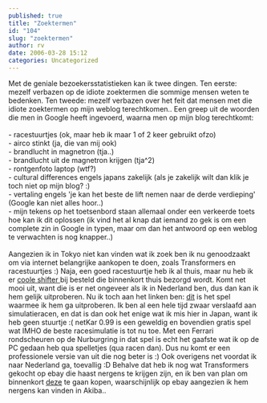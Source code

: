 ```yaml
---
published: true
title: "Zoektermen"
id: "104"
slug: "zoektermen"
author: rv
date: 2006-03-28 15:12
categories: Uncategorized
---
```

Met de geniale bezoekersstatistieken kan ik twee dingen. Ten eerste: mezelf verbazen op de idiote zoektermen die sommige mensen weten te bedenken. Ten tweede: mezelf verbazen over het feit dat mensen met die idiote zoektermen op mijn weblog terechtkomen.. Een greep uit de woorden die men in Google heeft ingevoerd, waarna men op mijn blog terechtkomt:<br /><br />- racestuurtjes (ok, maar heb ik maar 1 of 2 keer gebruikt ofzo)<br />- airco stinkt (ja, die van mij ook)<br />- brandlucht in magnetron (tja..)<br />- brandlucht uit de magnetron krijgen (tja^2)<br />- rontgenfoto laptop (wtf?)<br />- cultural differences engels japans zakelijk (als je zakelijk wilt dan klik je toch niet op mijn blog? :)<br />- vertaling engels 'je kan het beste de lift nemen naar de derde verdieping' (Google kan niet alles hoor..)<br />- mijn tekens op het toetsenbord staan allemaal onder een verkeerde toets hoe kan ik dit oplossen (ik vind het al knap dat iemand zo gek is om een complete zin in Google in typen, maar om dan het antwoord op een weblog te verwachten is nog knapper..)<br /><br />Aangezien ik in Tokyo niet kan vinden wat ik zoek ben ik nu genoodzaakt om via internet belangrijke aankopen te doen, zoals Transformers en racestuurtjes :) Naja, een goed racestuurtje heb ik al thuis, maar nu heb ik er <a href="http://www.act-labs.com/scripts/proddetails.asp?Pid=852">coole shifter </a>bij besteld die binnenkort thuis bezorgd wordt. Komt net mooi uit, want die is er net ongeveer als ik in Nederland ben, dus dan kan ik hem gelijk uitproberen. Nu ik toch aan het linken ben: <a href="http://www.netkar-pro.com/">dit</a> is het spel waarmee ik hem ga uitproberen. Ik ben al een hele tijd zwaar verslaafd aan simulatieracen, en dat is dan ook het enige wat ik mis hier in Japan, want ik heb geen stuurtje :( netKar 0.99 is een geweldig en bovendien gratis spel wat IMHO de beste racesimulatie is tot nu toe. Met een Ferrari rondscheuren op de Nurburgring in dat spel is echt het gaafste wat ik op de PC gedaan heb qua spelletjes (qua racen dan). Dus nu komt er een professionele versie van uit die nog beter is :) Ook overigens net voordat ik naar Nederland ga, toevallig :D Behalve dat heb ik nog wat Transformers gekocht op ebay die haast nergens te krijgen zijn, en ik ben van plan om binnenkort <a href="http://tfkenkon.com/collection/act395/">deze</a> te gaan kopen, waarschijnlijk op ebay aangezien ik hem nergens kan vinden in Akiba..